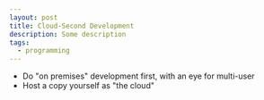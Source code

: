 ```yaml
---
layout: post
title: Cloud-Second Development
description: Some description
tags:
  - programming
---
```


* Do "on premises" development first, with an eye for multi-user
* Host a copy yourself as "the cloud"

